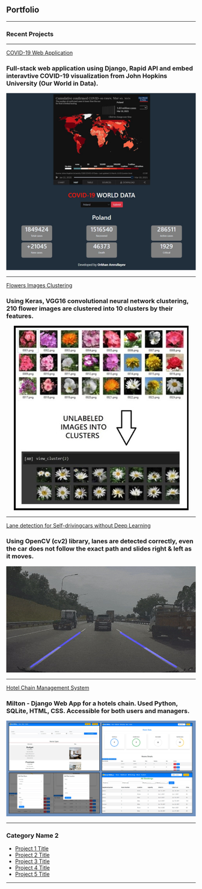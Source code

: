 ## Portfolio

---

### Recent Projects

---

[COVID-19 Web Application](https://github.com/orkhan-amrullayev/covid19)
<br>
### Full-stack web application using Django, Rapid API and embed interavtive COVID-19 visualization from John Hopkins University (Our World in Data).
<div align="center"> 
<img src="images/covid12.jpg?raw=true"/>
</div>

---

[Flowers Images Clustering](https://github.com/orkhan-amrullayev/Image_Clustering_Flowers)
<br>
### Using Keras, VGG16 convolutional neural network clustering, 210 flower images are clustered into 10 clusters by their features. 
<div align="center"> 
<img src="images/flowers.jpg?raw=true"/>
</div>

---

[Lane detection for Self-drivingcars without Deep Learning](https://github.com/orkhan-amrullayev/lane_detection_without_deep_learning/)
<br>
### Using OpenCV (cv2) library, lanes are detected correctly, even the car does not follow the exact path and slides right & left as it moves.
<div align="center"> 
<img src="images/lane_result.jpg"/ >
</div>

---

[Hotel Chain Management System](https://github.com/orkhan-amrullayev/hotels_chain_management/)
<br>
### Milton - Django Web App for a hotels chain. Used Python, SQLite, HTML, CSS. Accessible for both users and managers.
<div align="center"> 
<img src="images/hotel.jpg?raw=true"/>
</div>

---

### Category Name 2

- [Project 1 Title](http://example.com/)
- [Project 2 Title](http://example.com/)
- [Project 3 Title](http://example.com/)
- [Project 4 Title](http://example.com/)
- [Project 5 Title](http://example.com/)

---


